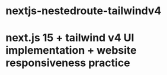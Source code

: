 # nextjs-nestedroute-tailwindv4

# next.js 15 + tailwind v4 UI implementation + website responsiveness practice
